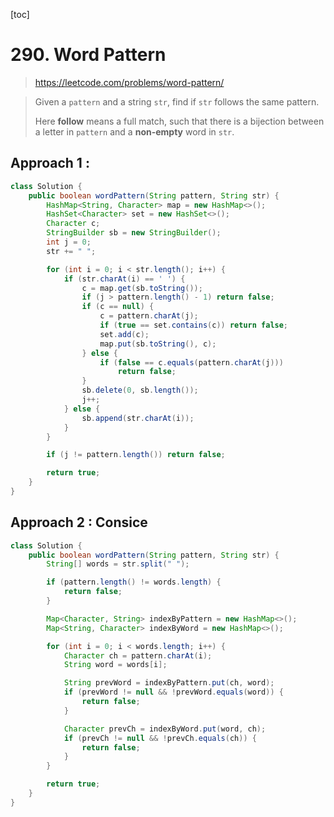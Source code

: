 [toc]

#  290. Word Pattern

> https://leetcode.com/problems/word-pattern/

> Given a `pattern` and a string `str`, find if `str` follows the same pattern.
>
> Here **follow** means a full match, such that there is a bijection between a letter in `pattern` and a **non-empty** word in `str`.

## Approach 1 : 

```java
class Solution {
    public boolean wordPattern(String pattern, String str) {
        HashMap<String, Character> map = new HashMap<>();
        HashSet<Character> set = new HashSet<>();
        Character c;
        StringBuilder sb = new StringBuilder();
        int j = 0;
        str += " ";

        for (int i = 0; i < str.length(); i++) {
            if (str.charAt(i) == ' ') {
                c = map.get(sb.toString());
                if (j > pattern.length() - 1) return false;
                if (c == null) {
                    c = pattern.charAt(j);
                    if (true == set.contains(c)) return false;
                    set.add(c);
                    map.put(sb.toString(), c);
                } else {
                    if (false == c.equals(pattern.charAt(j)))
                        return false;
                }
                sb.delete(0, sb.length());
                j++;
            } else {
                sb.append(str.charAt(i));
            }
        }

        if (j != pattern.length()) return false;

        return true;
    }
}
```
>

## Approach 2 : Consice

```java
class Solution {
    public boolean wordPattern(String pattern, String str) {
        String[] words = str.split(" ");

        if (pattern.length() != words.length) {
            return false;
        }

        Map<Character, String> indexByPattern = new HashMap<>();
        Map<String, Character> indexByWord = new HashMap<>();

        for (int i = 0; i < words.length; i++) {
            Character ch = pattern.charAt(i);
            String word = words[i];

            String prevWord = indexByPattern.put(ch, word);
            if (prevWord != null && !prevWord.equals(word)) {
                return false;
            }

            Character prevCh = indexByWord.put(word, ch);
            if (prevCh != null && !prevCh.equals(ch)) {
                return false;
            }
        }

        return true;
    }
}
```

>